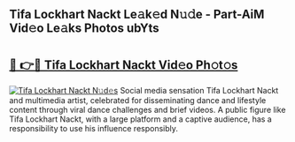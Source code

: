 ## Tifa Lockhart Nackt Le𝚊k𝚎d N𝚞𝚍e - Part-AiM Vid𝚎o Le𝚊ks Photos ubYts

# <h2><a href="http://fb3calb.evod.top/?m=Tifa+Lockhart+Nackt">🔗 👉🔴 Tifa Lockhart Nackt Vid𝚎o Ph𝚘t𝚘s</a></h2>

[![Tifa Lockhart Nackt N𝚞d𝚎s](https://i.imgur.com/8V9OHl7.gif)](http://fb3calb.evod.top/?m=Tifa+Lockhart+Nackt)
Social media sensation Tifa Lockhart Nackt and multimedia artist, celebrated for disseminating dance and lifestyle content through viral dance challenges and brief videos. A public figure like Tifa Lockhart Nackt, with a large platform and a captive audience, has a responsibility to use his influence responsibly. 
